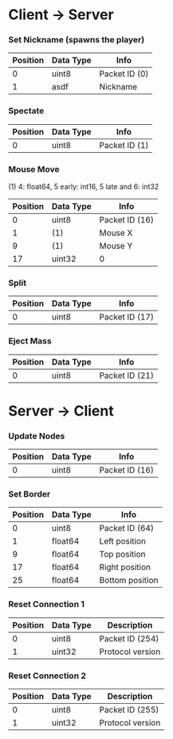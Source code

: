 # Client -> Server

### Set Nickname (spawns the player)
| Position | Data Type | Info
|----------|-----------|-----------------
| 0        | uint8     | Packet ID (0)
| 1        | asdf      | Nickname

### Spectate
| Position | Data Type | Info
|----------|-----------|-----------------
| 0        | uint8     | Packet ID (1)


### Mouse Move
(1) 4: float64, 5 early: int16, 5 late and 6: int32

| Position | Data Type            | Info
|----------|----------------------|-----------------
| 0        | uint8                | Packet ID (16)
| 1        | (1)                  | Mouse X
| 9        | (1)                  | Mouse Y
| 17       | uint32               | 0

### Split
| Position | Data Type | Info
|----------|-----------|-----------------
| 0        | uint8     | Packet ID (17)

### Eject Mass
| Position | Data Type | Info
|----------|-----------|-----------------
| 0        | uint8     | Packet ID (21)

# Server -> Client

### Update Nodes
| Position | Data Type     | Info
|----------|---------------|-----------------
| 0        | uint8         | Packet ID (16)

### Set Border
| Position | Data Type | Info
|----------|-----------|-----------------
| 0        | uint8     | Packet ID (64)
| 1        | float64   | Left position
| 9        | float64   | Top position
| 17       | float64   | Right position
| 25       | float64   | Bottom position

### Reset Connection 1
| Position | Data Type | Description
|----------|-----------|-----------------
| 0        | uint8     | Packet ID (254)
| 1        | uint32    | Protocol version

### Reset Connection 2
| Position | Data Type | Description
|----------|-----------|-----------------
| 0        | uint8     | Packet ID (255)
| 1        | uint32    | Protocol version
